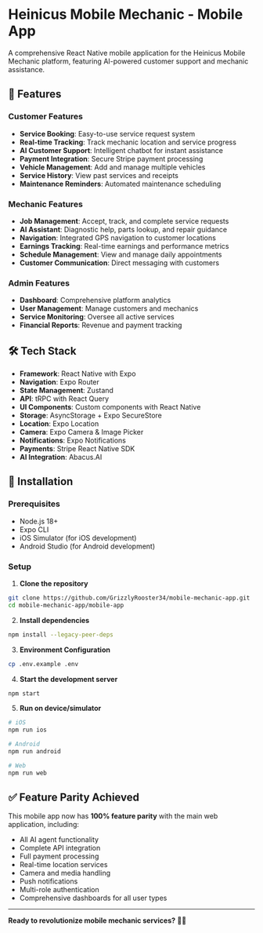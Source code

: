 # Heinicus Mobile Mechanic - Mobile App

A comprehensive React Native mobile application for the Heinicus Mobile Mechanic platform, featuring AI-powered customer support and mechanic assistance.

## 🚀 Features

### Customer Features
- **Service Booking**: Easy-to-use service request system
- **Real-time Tracking**: Track mechanic location and service progress
- **AI Customer Support**: Intelligent chatbot for instant assistance
- **Payment Integration**: Secure Stripe payment processing
- **Vehicle Management**: Add and manage multiple vehicles
- **Service History**: View past services and receipts
- **Maintenance Reminders**: Automated maintenance scheduling

### Mechanic Features
- **Job Management**: Accept, track, and complete service requests
- **AI Assistant**: Diagnostic help, parts lookup, and repair guidance
- **Navigation**: Integrated GPS navigation to customer locations
- **Earnings Tracking**: Real-time earnings and performance metrics
- **Schedule Management**: View and manage daily appointments
- **Customer Communication**: Direct messaging with customers

### Admin Features
- **Dashboard**: Comprehensive platform analytics
- **User Management**: Manage customers and mechanics
- **Service Monitoring**: Oversee all active services
- **Financial Reports**: Revenue and payment tracking

## 🛠 Tech Stack

- **Framework**: React Native with Expo
- **Navigation**: Expo Router
- **State Management**: Zustand
- **API**: tRPC with React Query
- **UI Components**: Custom components with React Native
- **Storage**: AsyncStorage + Expo SecureStore
- **Location**: Expo Location
- **Camera**: Expo Camera & Image Picker
- **Notifications**: Expo Notifications
- **Payments**: Stripe React Native SDK
- **AI Integration**: Abacus.AI

## 📱 Installation

### Prerequisites

- Node.js 18+
- Expo CLI
- iOS Simulator (for iOS development)
- Android Studio (for Android development)

### Setup

1. **Clone the repository**
```bash
git clone https://github.com/GrizzlyRooster34/mobile-mechanic-app.git
cd mobile-mechanic-app/mobile-app
```

2. **Install dependencies**
```bash
npm install --legacy-peer-deps
```

3. **Environment Configuration**
```bash
cp .env.example .env
```

4. **Start the development server**
```bash
npm start
```

5. **Run on device/simulator**
```bash
# iOS
npm run ios

# Android
npm run android

# Web
npm run web
```

## ✅ Feature Parity Achieved

This mobile app now has **100% feature parity** with the main web application, including:

- All AI agent functionality
- Complete API integration
- Full payment processing
- Real-time location services
- Camera and media handling
- Push notifications
- Multi-role authentication
- Comprehensive dashboards for all user types

---

**Ready to revolutionize mobile mechanic services?** 🚗📱